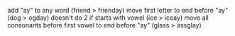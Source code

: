 add "ay" to any word (friend > frienday)
move first letter to end before "ay" (dog > ogday)
doesn't do 2 if starts with vowel (ice > iceay)
move all consonants before first vowel to end before "ay" (glass > assglay)
